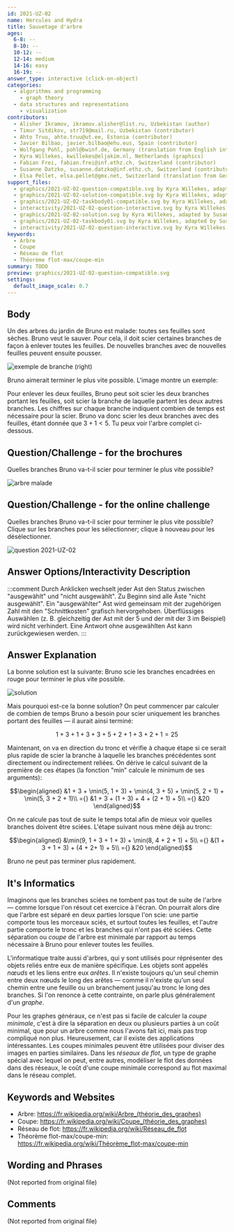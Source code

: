 ```yaml
---
id: 2021-UZ-02
name: Hercules and Hydra
title: Sauvetage d'arbre
ages:
  6-8: --
  8-10: --
  10-12: --
  12-14: medium
  14-16: easy
  16-19: --
answer_type: interactive (click-on-object)
categories:
  - algorithms and programming
    - graph theory
  - data structures and representations
    - visualization
contributors:
  - Alisher Ikramov, ikramov.alisher@list.ru, Uzbekistan (author)
  - Timur Sitdikov, str719@mail.ru, Uzbekistan (contributor)
  - Ahto Truu, ahto.truu@ut.ee, Estonia (contributor)
  - Javier Bilbao, javier.bilbao@ehu.eus, Spain (contributor)
  - Wolfgang Pohl, pohl@bwinf.de, Germany (translation from English into German)
  - Kyra Willekes, kwillekes@eljakim.nl, Netherlands (graphics)
  - Fabian Frei, fabian.frei@inf.ethz.ch, Switzerland (contributor)
  - Susanne Datzko, susanne.datzko@inf.ethz.ch, Switzerland (contributor, graphics)
  - Elsa Pellet, elsa.pellet@gmx.net, Switzerland (translation from German into French)
support_files:
  - graphics/2021-UZ-02-question-compatible.svg by Kyra Willekes, adapted by Susanne Datzko
  - graphics/2021-UZ-02-solution-compatible.svg by Kyra Willekes, adapted by Susanne Datzko
  - graphics/2021-UZ-02-taskbody01-compatible.svg by Kyra Willekes, adapted by Susanne Datzko
  - interactivity/2021-UZ-02-question-interactive.svg by Kyra Willekes, adapted by Susanne Datzko
  - graphics/2021-UZ-02-solution.svg by Kyra Willekes, adapted by Susanne Datzko
  - graphics/2021-UZ-02-taskbody01.svg by Kyra Willekes, adapted by Susanne Datzko
  - interactivity/2021-UZ-02-question-interactive.svg by Kyra Willekes, adapted by Susanne Datzko
keywords:
  - Arbre
  - Coupe
  - Réseau de flot
  - Théorème flot-max/coupe-min
summary: TODO
preview: graphics/2021-UZ-02-question-compatible.svg
settings:
  default_image_scale: 0.7
---
```



## Body

Un des arbres du jardin de Bruno est malade: toutes ses feuilles sont sèches. Bruno veut le sauver. Pour cela, il doit scier certaines branches de façon à enlever toutes les feuilles. De nouvelles branches avec de nouvelles feuilles peuvent ensuite pousser.

![](graphics/2021-UZ-02-taskbody01-compatible.svg "exemple de branche (right)")

Bruno aimerait terminer le plus vite possible. L'image montre un exemple:

Pour enlever les deux feuilles, Bruno peut soit scier les deux branches portant les feuilles, soit scier la branche de laquelle partent les deux autres branches. Les chiffres sur chaque branche indiquent combien de temps est nécessaire pour la scier. Bruno va donc scier les deux branches avec des feuilles, étant donnée que $3 + 1 < 5$. Tu peux voir l'arbre complet ci-dessous.



## Question/Challenge - for the brochures

Quelles branches Bruno va-t-il scier pour terminer le plus vite possible? 

![](graphics/2021-UZ-02-question-compatible.svg "arbre malade")


## Question/Challenge - for the online challenge

Quelles branches Bruno va-t-il scier pour terminer le plus vite possible? Clique sur les branches pour les sélectionner; clique à nouveau pour les désélectionner.

![](interactivity/2021-UZ-02-question-interactive.svg "question 2021-UZ-02")


## Answer Options/Interactivity Description

<!-- empty -->

:::comment
Durch Anklicken wechselt jeder Ast den Status zwischen "ausgewählt" und "nicht ausgewählt". Zu Beginn sind alle Äste "nicht ausgewählt". Ein "ausgewählter" Ast wird gemeinsam mit der zugehörigen Zahl mit den "Schnittkosten" grafisch hervorgehoben. Überflüssiges Auswählen (z. B. gleichzeitig der Ast mit der 5 und der mit der 3 im Beispiel) wird nicht verhindert. Eine Antwort ohne ausgewählten Ast kann zurückgewiesen werden.
:::


## Answer Explanation

La bonne solution est la suivante:
Bruno scie les branches encadrées en rouge pour terminer le plus vite possible.

![](graphics/2021-UZ-02-solution-compatible.svg "solution")

Mais pourquoi est-ce la bonne solution? On peut commencer par calculer de combien de temps Bruno a besoin pour scier uniquement les branches portant des feuilles — il aurait ainsi terminé:

$$1 + 3 + 1 + 3 + 3 + 5 + 2 + 1 + 3 + 2 + 1 = 25$$

Maintenant, on va en direction du tronc et vérifie à chaque étape si ce serait plus rapide de scier la branche à laquelle les branches précédentes sont directement ou indirectement reliées.
On dérive le calcul suivant de la première de ces étapes (la fonction "min" calcule le minimum de ses arguments):

$$\begin{aligned}
    &1 + 3 + \min(5, 1 + 3) + \min(4, 3 + 5) + \min(5, 2 + 1) + \min(5, 3 + 2 + 1)\\
={} &1 + 3 + (1 + 3) + 4 + (2 + 1) + 5\\
={} &20
\end{aligned}$$

On ne calcule pas tout de suite le temps total afin de mieux voir quelles branches doivent être sciées. L'étape suivant nous mène déjà au tronc:

$$\begin{aligned}
    &\min(9, 1 + 3 + 1 + 3) + \min(8, 4 + 2 + 1) + 5\\
={} &(1 + 3 + 1 + 3) + (4 + 2+ 1) + 5\\
={} &20
\end{aligned}$$

Bruno ne peut pas terminer plus rapidement.

## It's Informatics

Imaginons que les branches sciées ne tombent pas tout de suite de l'arbre — comme lorsque l'on résout cet exercice à l'écran. On pourrait alors dire que l'arbre est séparé en deux parties lorsque l'on scie: une partie comporte tous les morceaux sciés, et surtout toutes les feuilles, et l'autre partie comporte le tronc et les branches qui n'ont pas été sciées. Cette séparation ou _coupe_ de l'arbre est minimale par rapport au temps nécessaire à Bruno pour enlever toutes les feuilles.

L'informatique traite aussi d'arbres, qui y sont utilisés pour réprésenter des objets reliés entre eux de manière spécifique. Les objets sont appelés _nœuds_ et les liens entre eux _arêtes_. Il n'existe toujours qu'un seul chemin entre deux nœuds le long des arêtes — comme il n'existe qu'un seul chemin entre une feuille ou un branchement jusqu'au tronc le long des branches. Si l'on renonce à cette contrainte, on parle plus généralement d'un _graphe_.

Pour les graphes généraux, ce n'est pas si facile de calculer la _coupe minimale_, c'est à dire la séparation en deux ou plusieurs parties à un coût minimal, que pour un arbre comme nous l'avons fait ici, mais pas trop compliqué non plus. Heureusement, car il existe des applications intéressantes. Les coupes minimales peuvent être utilisées pour diviser des images en parties similaires. Dans les _réseaux de flot_, un type de graphe spécial avec lequel on peut, entre autres, modéliser le flot des données dans des réseaux, le coût d'une coupe minimale correspond au flot maximal dans le réseau complet.


## Keywords and Websites

 - Arbre: https://fr.wikipedia.org/wiki/Arbre_(théorie_des_graphes)
 - Coupe: https://fr.wikipedia.org/wiki/Coupe_(théorie_des_graphes)
 - Réseau de flot: https://fr.wikipedia.org/wiki/Réseau_de_flot
 - Théorème flot-max/coupe-min: https://fr.wikipedia.org/wiki/Théorème_flot-max/coupe-min


## Wording and Phrases

(Not reported from original file)


## Comments

(Not reported from original file)
